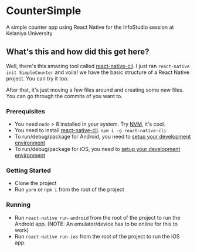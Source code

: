 # CounterSimple
A simple counter app using React Native for the InfoStudio session at Kelaniya University

## What's this and how did this get here?

Well, there's this amazing tool called [react-native-cli](https://facebook.github.io/react-native/docs/understanding-cli). I just ran `react-native init SimpleCounter` and voila! we have the basic structure of a React Native project. You can try it too.

After that, it's just moving a few files around and creating some new files. You can go through the commits of you want to.

### Prerequisites
 - You need `node` > 8 installed in your system. Try [NVM](https://github.com/creationix/nvm), it's cool.
 - You need to install [react-native-cli](https://facebook.github.io/react-native/docs/understanding-cli). `npm i -g react-native-cli`
 - To run/debug/package for Android, you need to [setup your development environment](https://developer.android.com/topic/instant-apps/getting-started/setup.html)
 - To run/debug/package for iOS, you need to [setup your development environment](https://developer.apple.com/library/content/documentation/IDEs/Conceptual/AppStoreDistributionTutorial/Setup/Setup.html)

### Getting Started

* Clone the project
* Run `yarn` or `npm i` from the root of the project

### Running

* Run `react-native run-android` from the root of the project to run the Android app. (NOTE: An emulator/device has to be online for this to work)
* Run `react-native run-ios` from the root of the project to run the iOS app.
